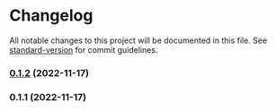 # Changelog

All notable changes to this project will be documented in this file. See [standard-version](https://github.com/conventional-changelog/standard-version) for commit guidelines.

### [0.1.2](https://github.com/JanDez/personal-blog/compare/v0.1.1...v0.1.2) (2022-11-17)

### 0.1.1 (2022-11-17)

